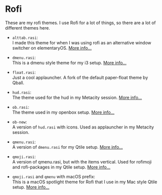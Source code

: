 # Rofi

These are my rofi themes. I use Rofi for a lot of things, so there are a lot of different themes here.

- `alttab.rasi`:  
I made this theme for when I was using rofi as an alternative window switcher on elementaryOS. [More info...](https://gist.github.com/RobinBoers/56022f6e185c3e91dd8186bd657228b9#use-rofi-as-alternative-alttab-switcher)

- `dmenu.rasi`:  
This is a dmenu style theme for my i3 setup. [More info...](../i3/)

- `float.rasi`:  
Just a cool applauncher. A fork of the default paper-float theme by Qball.

- `hud.rasi`:  
The theme used for the hud in my Metacity session. [More info...](../../usr/bin/)

- `ob.rasi`:  
The theme used in my openbox setup. [More info...](../openbox/)

- `ob-new`:  
A version of `hud.rasi` with icons. Used as applauncher in my Metacity session.

- `qmenu.rasi`:  
A version of `dmenu.rasi` for my Qtile setup. [More info...](../qtile/)

- `qmoji.rasi`:  
A version of qmenu.rasi, but with the items vertical. Used for rofimoji and rofi-packages in my Qtile setup. [More info...](../qtile/)

- `qmoji.rasi` and `qmenu` with macOS prefix:  
This is a macOS spotlight theme for Rofi that I use in my Mac style Qtile setup. [More info...](../qtile-macos/)
